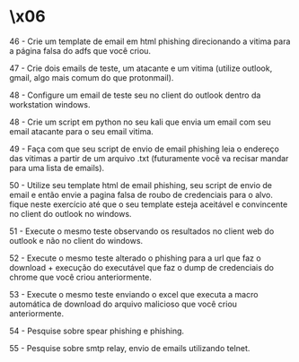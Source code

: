 # \x06

46 - Crie um template de email em html phishing direcionando a vitima para a página falsa do adfs que você criou.

47 - Crie dois emails de teste, um atacante e um vitima (utilize outlook, gmail, algo mais comum do que protonmail).

48 - Configure um email de teste seu no client do outlook dentro da workstation windows.

48 - Crie um script em python no seu kali que envia um email com seu email atacante para o seu email vitima.

49 - Faça com que seu script de envio de email phishing leia o endereço das vitimas a partir de um arquivo .txt (futuramente você va recisar mandar para uma lista de emails).

50 - Utilize seu template html de email phishing, seu script de envio de email e então envie a pagina falsa de roubo de credenciais para o alvo. fique neste exercício até que o seu template esteja aceitável e convincente no client do outlook no windows.

51 - Execute o mesmo teste observando os resultados no client web do outlook e não no client do windows.

52 - Execute o mesmo teste alterado o phishing para a url que faz o download + execução do executável que faz o dump de credenciais do chrome que você criou anteriormente.

53 - Execute o mesmo teste enviando o excel que executa a macro automática de download do arquivo malicioso que você criou anteriormente.

54 - Pesquise sobre spear phishing e phishing.

55 - Pesquise sobre smtp relay, envio de emails utilizando telnet.
